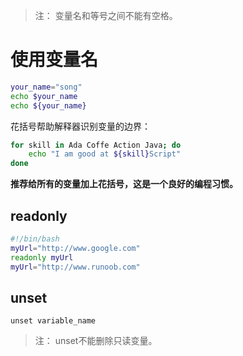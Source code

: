 >注： 变量名和等号之间不能有空格。  

# 使用变量名
```sh
your_name="song"
echo $your_name
echo ${your_name}
```
花括号帮助解释器识别变量的边界：  
```sh
for skill in Ada Coffe Action Java; do
    echo "I am good at ${skill}Script"
done
```
**推荐给所有的变量加上花括号，这是一个良好的编程习惯。**  

## readonly
```sh
#!/bin/bash
myUrl="http://www.google.com"
readonly myUrl
myUrl="http://www.runoob.com"
```

## unset
```
unset variable_name
```
>注： unset不能删除只读变量。  

